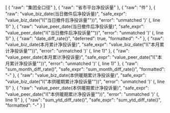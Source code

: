 [
    {
      "raw": "集团全口径"
    },
    {
      "raw": "省市平台净投诉量"
    },
    {
      "raw": "件"
    },
    {
      "raw": "value_biz_date(当日撤件后净投诉量)",
      "safe_expr": "value_biz_date(\"I(\"当日撤件后净投诉量\"\"))",
      "error": "unmatched ')' (<string>, line 1)"
    },
    {
      "raw": "value_peer_date(当日撤件后净投诉量)",
      "safe_expr": "value_peer_date(\"I(\"当日撤件后净投诉量\"\"))",
      "error": "unmatched ')' (<string>, line 1)"
    },
    {
      "raw": "date_diff_rate()",
      "deferred": true,
      "formatted": "-"
    },
    {
      "raw": "value_biz_date(本月累计净投诉量)",
      "safe_expr": "value_biz_date(\"I(\"本月累计净投诉量\"\"))",
      "error": "unmatched ')' (<string>, line 1)"
    },
    {
      "raw": "value_peer_date(本月累计净投诉量)",
      "safe_expr": "value_peer_date(\"I(\"本月累计净投诉量\"\"))",
      "error": "unmatched ')' (<string>, line 1)"
    },
    {
      "raw": "sum_month_diff_rate()",
      "safe_expr": "sum_month_diff_rate()",
      "formatted": "-"
    },
    {
      "raw": "value_biz_date(本供暖期累计净投诉量)",
      "safe_expr": "value_biz_date(\"I(\"本供暖期累计净投诉量\"\"))",
      "error": "unmatched ')' (<string>, line 1)"
    },
    {
      "raw": "value_peer_date(本供暖期累计净投诉量)",
      "safe_expr": "value_peer_date(\"I(\"本供暖期累计净投诉量\"\"))",
      "error": "unmatched ')' (<string>, line 1)"
    },
    {
      "raw": "sum_ytd_diff_rate()",
      "safe_expr": "sum_ytd_diff_rate()",
      "formatted": "-"
    }
  ]